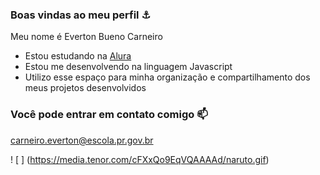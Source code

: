 ### Boas vindas ao meu perfil ⚓

Meu nome é Everton Bueno Carneiro

- Estou estudando na [Alura](https://www.alura.com.br)
- Estou me desenvolvendo na linguagem Javascript
- Utilizo esse espaço para minha organização e compartilhamento dos meus projetos desenvolvidos
  
### Você pode entrar em contato comigo 📫

carneiro.everton@escola.pr.gov.br



! [ ] (https://media.tenor.com/cFXxQo9EqVQAAAAd/naruto.gif)
